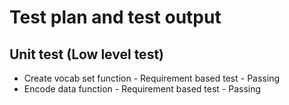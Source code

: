 # Test plan and test output

## Unit test (Low level test)
* Create vocab set function - Requirement based test - Passing
* Encode data function - Requirement based test - Passing

